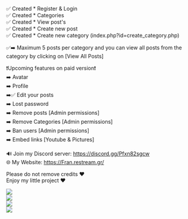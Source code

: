 ✅ Created * Register & Login  
✅ Created * Categories  
✅ Created * View post's  
✅ Created * Create new post  
✅ Created * Create new category (index.php?id=create_category.php)  

✅➡️ Maximum 5 posts per category and you can view all posts from the category by clicking on [View All Posts]  

❗Upcoming features on paid version❗  
➡️ Avatar  
➡️ Profile  
➡️✅ Edit your posts  
➡️ Lost password  
➡️ Remove posts [Admin permissions]  
➡️ Remove Categories [Admin permissions]  
➡️ Ban users [Admin permissions]  
➡️ Embed links [Youtube & Pictures]  

🔊 Join my Discord server: https://discord.gg/Pfxn82sgcw  
🌐 My Website: https://Fran.restream.gr/  

Please do not remove credits ❤️  
Enjoy my little project ❤️  
  
![](https://github.com/FRANkiller13/mini-forum/blob/main/Forum.png)  
![](https://github.com/FRANkiller13/mini-forum/blob/main/login.png)  
![](https://github.com/FRANkiller13/mini-forum/blob/main/reg.png)  
![](https://github.com/FRANkiller13/mini-forum/blob/main/viewpost.png)  
